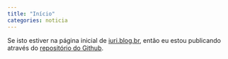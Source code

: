 ```yaml
---
title: "Início"
categories: noticia
---
```

Se isto estiver na página inicial de [iuri.blog.br](http://iuri.blog.br), então eu estou publicando através do [repositório do Github](https://github.com/iuriguilherme/iuri.blog.br/).
